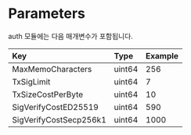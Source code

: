 # Parameters

auth 모듈에는 다음 매개변수가 포함됩니다.

| Key                    | Type   | Example |
| :--------------------- | :----- | :------ |
| MaxMemoCharacters      | uint64 | 256     |
| TxSigLimit             | uint64 | 7       |
| TxSizeCostPerByte      | uint64 | 10      |
| SigVerifyCostED25519   | uint64 | 590     |
| SigVerifyCostSecp256k1 | uint64 | 1000    |